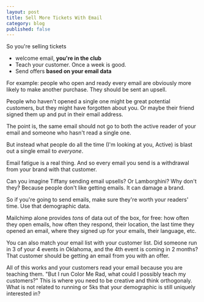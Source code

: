 ```yaml
---
layout: post
title: Sell More Tickets With Email
category: blog
published: false
---
```


So you're selling tickets

- welcome email, **you're in the club**
- Teach your customer. Once a week is good.
- Send offers **based on your email data**

For example: people who open and ready every email are obviously more likely to make another purchase. They should be sent an upsell.

People who haven't opened a single one might be great potential customers, but they might have forgotten about you. Or maybe their friend signed them up and put in their email address. 

The point is, the same email should not go to both the active reader of your email and someone who hasn't read a single one.

But instead what people do all the time (I'm looking at you, Active) is blast out a single email to *everyone*. 

Email fatigue is a real thing. And so every email you send is a withdrawal from your brand with that customer.

Can you imagine Tiffany sending email upsells? Or Lamborghini? Why don't they? Because people don't like getting emails. It can damage a brand.

So if you're going to send emails, make sure they're worth your readers' time. Use that demographic data.

Mailchimp alone provides *tons* of data out of the box, for free: how often they open emails, how often they respond, their location, the last time they opened an email, where they signed up for your emails, their language, etc.

You can also match your email list with your customer list. Did someone run in 3 of your 4 events in Oklahoma, and the 4th event is coming in 2 months? That customer should be getting an email from you with an offer.

All of this works and your customers read your email because you are teaching them. "But I run Color Me Rad, what could I possibly teach my customers?" This is where you need to be creative and think orthogonaly. What is not related to running or 5ks that your demographic is still uniquely interested in?
